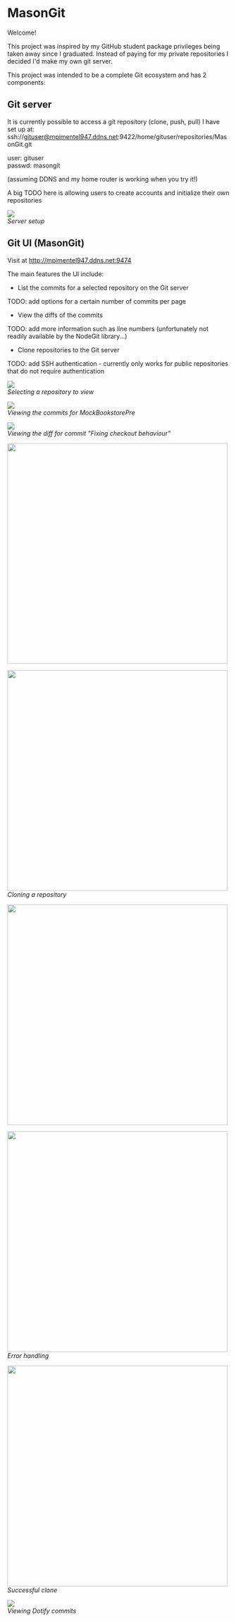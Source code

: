 # MasonGit

Welcome!<br>

This project was inspired by my GitHub student package privileges being taken away since I graduated.
Instead of paying for my private repositories I decided I'd make my own git server.

This project was intended to be a complete Git ecosystem and has 2 components:

## Git server

It is currently possible to access a git repository (clone, push, pull) I have set up at:
ssh://gituser@mpimentel947.ddns.net:9422/home/gituser/repositories/MasonGit.git

user: gituser<br>
passwd: masongit

(assuming DDNS and my home router is working when you try it!)

A big TODO here is allowing users to create accounts and initialize their own repositories

<img src="https://github.com/snxfz947/MasonGit/blob/master/public/images/Screen10.png"><br>_Server setup_

## Git UI (MasonGit)

Visit at http://mpimentel947.ddns.net:9474

The main features the UI include:

* List the commits for a selected repository on the Git server

TODO: add options for a certain number of commits per page
* View the diffs of the commits

TODO: add more information such as line numbers (unfortunately not readily available by the NodeGit library...)
* Clone repositories to the Git server

TODO: add SSH authentication - currently only works for public repositories that do not require authentication

<img src="https://github.com/snxfz947/MasonGit/blob/master/public/images/Screen1.png"><br>_Selecting a repository to view_

<img src="https://github.com/snxfz947/MasonGit/blob/master/public/images/Screen2.png"><br>_Viewing the commits for MockBookstorePre_

<img src="https://github.com/snxfz947/MasonGit/blob/master/public/images/Screen3.png"><br>_Viewing the diff for commit "Fixing checkout behaviour"_

<img src="https://github.com/snxfz947/MasonGit/blob/master/public/images/Screen4.png" width="500"><br>

<img src="https://github.com/snxfz947/MasonGit/blob/master/public/images/Screen5.png" width="500"><br>_Cloning a repository_

<img src="https://github.com/snxfz947/MasonGit/blob/master/public/images/Screen6.png" width="500"><br>

<img src="https://github.com/snxfz947/MasonGit/blob/master/public/images/Screen7.png" width="500"><br>_Error handling_

<img src="https://github.com/snxfz947/MasonGit/blob/master/public/images/Screen8.png" width="500"><br>_Successful clone_

<img src="https://github.com/snxfz947/MasonGit/blob/master/public/images/Screen9.png"><br>_Viewing Dotify commits_
